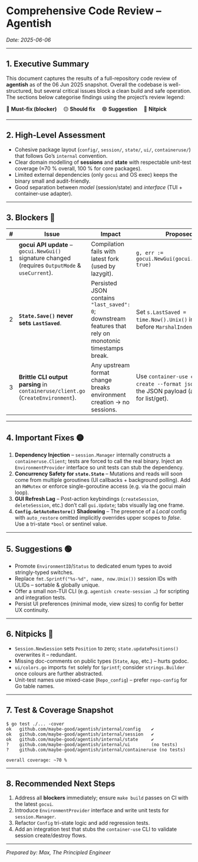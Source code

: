 # Comprehensive Code Review – Agentish

*Date: 2025-06-06*

---

## 1. Executive Summary

This document captures the results of a full-repository code review of **agentish** as of the 06 Jun 2025 snapshot.  Overall the codebase is well-structured, but several critical issues block a clean build and safe operation.  The sections below categorise findings using the project’s review legend:

🔴 **Must-fix (blocker)**  🟡 **Should fix**  🟢 **Suggestion**  🔵 **Nitpick**

---

## 2. High-Level Assessment

- Cohesive package layout (`config/`, `session/`, `state/`, `ui/`, `containeruse/`) that follows Go’s `internal` convention.
- Clear domain modelling of **sessions** and **state** with respectable unit-test coverage (≈70 % overall, 100 % for core packages).
- Limited external dependencies (only `gocui` and OS exec) keeps the binary small and audit-friendly.
- Good separation between *model* (session/state) and *interface* (TUI + container-use adapter).

---

## 3. Blockers 🔴

| # | Issue | Impact | Proposed Fix |
|---|-------|--------|--------------|
| 1 | **gocui API update** – `gocui.NewGui()` signature changed (requires `OutputMode` & `useCurrent`). | Compilation fails with latest fork (used by lazygit). | `g, err := gocui.NewGui(gocui.OutputNormal, true)` |
| 2 | **`State.Save()` never sets `LastSaved`**. | Persisted JSON contains `"last_saved": 0`; downstream features that rely on monotonic timestamps break. | Set `s.LastSaved = time.Now().Unix()` immediately before `MarshalIndent`. |
| 3 | **Brittle CLI output parsing** in `containeruse/client.go` (`CreateEnvironment`). | Any upstream format change breaks environment creation → no sessions. | Use `container-use environment create --format json` and decode the JSON payload (already done for list/get). |

---

## 4. Important Fixes 🟡

1. **Dependency Injection** – `session.Manager` internally constructs a `containeruse.Client`; tests are forced to call the real binary. Inject an `EnvironmentProvider` interface so unit tests can stub the dependency.
2. **Concurrency Safety for `state.State`** – Mutations and reads will soon come from multiple goroutines (UI callbacks + background polling). Add an `RWMutex` or enforce single-goroutine access (e.g. via the gocui main loop).
3. **GUI Refresh Lag** – Post-action keybindings (`createSession`, `deleteSession`, etc.) don’t call `gui.Update`; tabs visually lag one frame.
4. **`Config.GetAutoRestore()` Shadowing** – The presence of a *Local* config with `auto_restore` omitted implicitly overrides upper scopes to *false*. Use a tri-state `*bool` or sentinel value.

---

## 5. Suggestions 🟢

- Promote `EnvironmentID`/`Status` to dedicated enum types to avoid stringly-typed switches.
- Replace `fmt.Sprintf("%s-%d", name, now.Unix())` session IDs with ULIDs – sortable & globally unique.
- Offer a small non-TUI CLI (e.g. `agentish create-session …`) for scripting and integration tests.
- Persist UI preferences (minimal mode, view sizes) to config for better UX continuity.

---

## 6. Nitpicks 🔵

- `Session.NewSession` sets `Position` to zero; `state.updatePositions()` overwrites it – redundant.
- Missing doc-comments on public types (`State`, `App`, etc.) – hurts godoc.
- `ui/colors.go` imports `fmt` solely for `Sprintf`; consider `strings.Builder` once colours are further abstracted.
- Unit-test names use mixed-case (`Repo_config`) – prefer `repo-config` for Go table names.

---

## 7. Test & Coverage Snapshot

```
$ go test ./... -cover
ok   github.com/maybe-good/agentish/internal/config    ✔
ok   github.com/maybe-good/agentish/internal/session   ✔
ok   github.com/maybe-good/agentish/internal/state     ✔
?    github.com/maybe-good/agentish/internal/ui        (no tests)
?    github.com/maybe-good/agentish/internal/containeruse (no tests)

overall coverage: ~70 %
```

---

## 8. Recommended Next Steps

1. Address all **blockers** immediately; ensure `make build` passes on CI with the latest `gocui`.
2. Introduce `EnvironmentProvider` interface and write unit tests for `session.Manager`.
3. Refactor `Config` tri-state logic and add regression tests.
4. Add an integration test that stubs the `container-use` CLI to validate session create/destroy flows.

---

*Prepared by: Max, The Principled Engineer*
